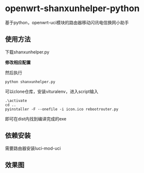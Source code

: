 # openwrt-shanxunhelper-python

基于python，openwrt-uci模块的路由器移动闪讯电信换网小助手



## 使用方法

下载shanxunhelper.py

**修改相应配置**

然后执行

```shell
python shanxunhelper.py
```

可以clone仓库，安装vituralenv，进入script输入

```shell
.\activate
cd ..
pyinstaller -F --onefile -i icon.ico rebootrouter.py 
```

即可在dist内找到编译完成的exe

## 依赖安装

需要路由器安装luci-mod-uci



## 效果图



